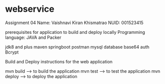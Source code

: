 # webservice

Assignment 04
Name: Vaishnavi Kiran Khismatrao
NUID: 001523415

prerequisites for application to build and deploy locally
Programming language: JAVA and Packer

jdk8 and plus
maven
springboot
postman
mysql database
base64 auth
Bcrypt

Build and Deploy instructions for the web application


mvn build --> to build the application
mvn test --> to test the application
mvn deploy --> to deploy the application